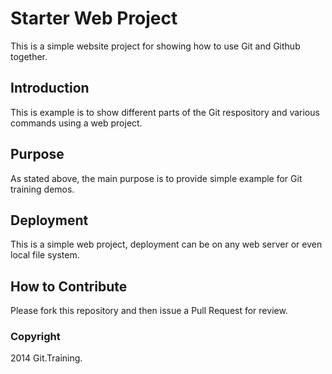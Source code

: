 # Starter Web Project
This is a simple website project for 
showing how to use Git and Github together.

## Introduction
This is example is to show different parts
of the Git respository and various commands
using a web project. 

## Purpose
As stated above, the main purpose is to 
provide simple example for Git training demos.

## Deployment
This is a simple web project, deployment
can be on any web server or even local
file system.

## How to Contribute

Please fork this repository and then issue a Pull Request 
for review.

### Copyright
2014 Git.Training.
